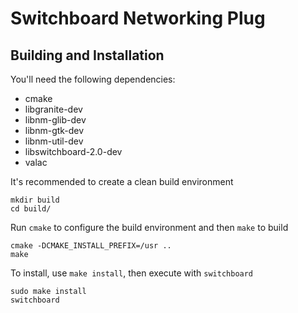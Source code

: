 # Switchboard Networking Plug

## Building and Installation

You'll need the following dependencies:

* cmake
* libgranite-dev
* libnm-glib-dev
* libnm-gtk-dev
* libnm-util-dev
* libswitchboard-2.0-dev
* valac

It's recommended to create a clean build environment

    mkdir build
    cd build/
    
Run `cmake` to configure the build environment and then `make` to build

    cmake -DCMAKE_INSTALL_PREFIX=/usr ..
    make
    
To install, use `make install`, then execute with `switchboard`

    sudo make install
    switchboard
